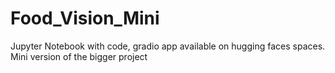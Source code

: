 # Food_Vision_Mini
Jupyter Notebook with code, gradio app available on hugging faces spaces. Mini version of the bigger project
